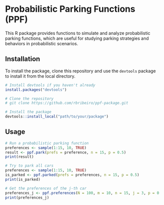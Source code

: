 # Probabilistic Parking Functions (PPF)

This R package provides functions to simulate and analyze probabilistic parking functions, which are useful for studying parking strategies and behaviors in probabilistic scenarios.

## Installation

To install the package, clone this repository and use the `devtools` package to install it from the local directory.

```R
# Install devtools if you haven't already
install.packages("devtools")

# Clone the repository
# git clone https://github.com/rbribeiro/ppf-package.git

# Install the package
devtools::install_local("path/to/your/package")
```


## Usage

```R
# Run a probabilistic parking function
preferences <- sample(1:15, 10, TRUE)
result <- ppf.park(prefs = preference, n = 15, p = 0.5)
print(result)

# Try to park all cars
preferences <- sample(1:15, 10, TRUE)
is_parked <- ppf.parked(prefs = preferences, n = 15, p = 0.5)
print(is_parked)

# Get the preferences of the j-th car
preferences_j <- ppf.preferences(N = 100, m = 10, n = 15, j = 3, p = 0.5)
print(preferences_j)
